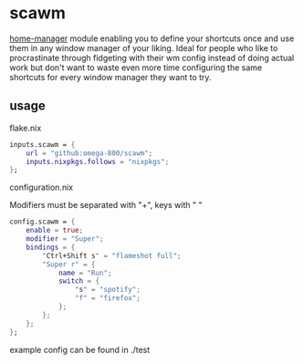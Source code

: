 # scawm 

[home-manager](https://nix-community.github.io/home-manager/) module enabling you to define your shortcuts once and use them in any window manager of your liking. Ideal for people who like to procrastinate through fidgeting with their wm config instead of doing actual work but don't want to waste even more time configuring the same shortcuts for every window manager they want to try.

## usage 

flake.nix

```nix
inputs.scawm = {
    url = "github:omega-800/scawm";
    inputs.nixpkgs.follows = "nixpkgs";
};
```

configuration.nix

Modifiers must be separated with "+", keys with " "

```nix
config.scawm = {
    enable = true;
    modifier = "Super";
    bindings = {
        "Ctrl+Shift s" = "flameshot full";
        "Super r" = {
            name = "Run";
            switch = {
                "s" = "spotify";
                "f" = "firefox";
            };
        };
    }; 
};
```

example config can be found in ./test
